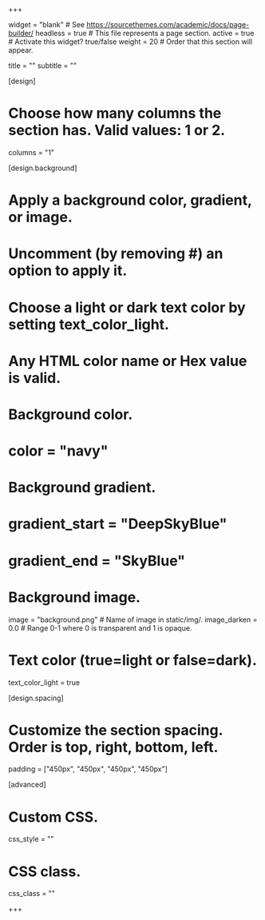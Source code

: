 +++

widget = "blank" # See https://sourcethemes.com/academic/docs/page-builder/ 
headless = true # This file represents a page section. 
active = true # Activate this widget? true/false 
weight = 20 # Order that this section will appear.

title = "" 
subtitle = ""

[design]

# Choose how many columns the section has. Valid values: 1 or 2.
columns = "1"

[design.background]

# Apply a background color, gradient, or image.
# Uncomment (by removing #) an option to apply it.
# Choose a light or dark text color by setting text_color_light.
# Any HTML color name or Hex value is valid.
# Background color.
# color = "navy"
# Background gradient.
# gradient_start = "DeepSkyBlue"
# gradient_end = "SkyBlue"
# Background image.
image = "background.png" # Name of image in static/img/. 
image_darken = 0.0 # Range 0-1 where 0 is transparent and 1 is opaque.

# Text color (true=light or false=dark).
text_color_light = true

[design.spacing]

# Customize the section spacing. Order is top, right, bottom, left.
padding = ["450px", "450px", "450px", "450px"]

[advanced]

# Custom CSS.
css_style = ""

# CSS class.
css_class = "" 

+++









